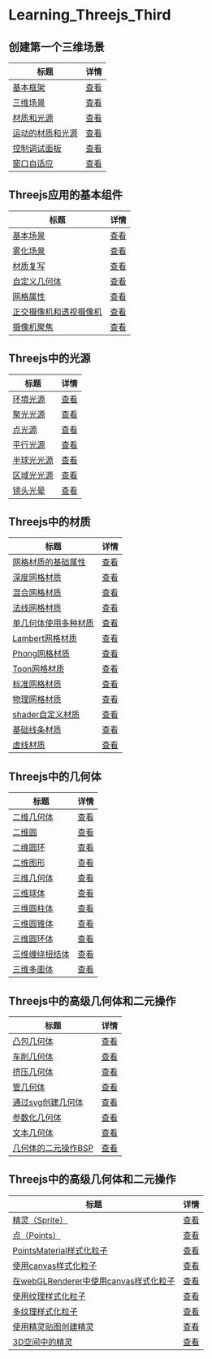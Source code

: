 # Learning_Threejs_Third



## 创建第一个三维场景 
| 标题 | 详情 |
| ---- | ---- |
| [基本框架](./01_basic_skeleton/index.html)         |  [查看](./01_basic_skeleton/main.js)  |
| [三维场景](./02_first_scene/index.html)         |  [查看](./02_first_scene/main.js)  |
| [材质和光源](./03_materials_light/index.html)         |  [查看](./03_materials_light/main.js)  |
| [运动的材质和光源](./04_materials_light_animation/index.html)         |  [查看](./04_materials_light_animation/main.js)  |
| [控制调试面板](./05_control_gui/index.html)         |  [查看](./05_control_gui/main.js)  |
| [窗口自适应](./06_resize_screen/index.html)         |  [查看](./06_resize_screen/main.js)  |

[/placeholder]:p

## Threejs应用的基本组件
| 标题 | 详情 |
| ---- | ---- |
| [基本场景](./07_basic_scene/index.html)         |  [查看](./07_basic_scene/main.js)  |
| [雾化场景](./08_foggy_scene/index.html)         |  [查看](./08_foggy_scene/main.js)  |
| [材质复写](./09_forced_materials/index.html)         |  [查看](./09_forced_materials/main.js)  |
| [自定义几何体](./10_custom_geometry/index.html)         |  [查看](./10_custom_geometry/main.js)  |
| [网格属性](./11_mesh_properties/index.html)         |  [查看](./11_mesh_properties/main.js)  |
| [正交摄像机和透视摄像机](./12_both_cameras/index.html)         |  [查看](./12_both_cameras/main.js)  |
| [摄像机聚焦](./13_cameras_lookat/index.html)         |  [查看](./13_cameras_lookat/main.js)  |

[/placeholder]:p

## Threejs中的光源
| 标题 | 详情 |
| ---- | ---- |
| [环境光源](./14_ambient_light/index.html)         |  [查看](./14_ambient_light/main.js)  |
| [聚光光源](./15_spot_light/index.html)         |  [查看](./15_spot_light/main.js)  |
| [点光源](./16_point_light/index.html)         |  [查看](./16_point_light/main.js)  |
| [平行光源](./17_directional_light/index.html)         |  [查看](./17_directional_light/main.js)  |
| [半球光光源](./18_hemisphere_light/index.html)         |  [查看](./18_hemisphere_light/main.js)  |
| [区域光光源](./19_area_light/index.html)         |  [查看](./19_area_light/main.js)  |
| [镜头光晕](./20_lensflares/index.html)         |  [查看](./20_lensflares/main.js)  |

[/placeholder]:p

## Threejs中的材质
| 标题 | 详情 |
| ---- | ---- |
| [网格材质的基础属性](./21_basic_mesh/index.html)         |  [查看](./21_basic_mesh/main.js)  |
| [深度网格材质](./22_depth_material/index.html)         |  [查看](./22_depth_material/main.js)  |
| [混合网格材质](./23_conbined_material/index.html)         |  [查看](./23_conbined_material/main.js)  |
| [法线网格材质](./24_mesh_normal_material/index.html)         |  [查看](./24_mesh_normal_material/main.js)  |
| [单几何体使用多种材质](./25_mesh_face_material/index.html)         |  [查看](./25_mesh_face_material/main.js)  |
| [Lambert网格材质](./26_mesh_lambert_material/index.html)         |  [查看](./26_mesh_lambert_material/main.js)  |
| [Phong网格材质](./27_mesh_phong_material/index.html)         |  [查看](./27_mesh_phong_material/main.js)  |
| [Toon网格材质](./28_mesh_toon_material/index.html)         |  [查看](./28_mesh_toon_material/main.js)  |
| [标准网格材质](./28_mesh_toon_material/index.html)         |  [查看](./29_mesh_standard_material/main.js)  |
| [物理网格材质](./30_mesh_physical_material/index.html)         |  [查看](./30_mesh_physical_material/main.js)  |
| [shader自定义材质](./31_shader_material/index.html)         |  [查看](./31_shader_material/main.js)  |
| [基础线条材质](./32_line_material/index.html)         |  [查看](./32_line_material/main.js)  |
| [虚线材质](./33_line_material_dashed/index.html)         |  [查看](./33_line_material_dashed/main.js)  |

[/placeholder]:p

## Threejs中的几何体
| 标题 | 详情 |
| ---- | ---- |
| [二维几何体](./34_basic_2d_geometries_plane/index.html)         |  [查看](./34_basic_2d_geometries_plane/main.js)  |
| [二维圆](./35_basic_2d_geometries_circle/index.html)         |  [查看](./35_basic_2d_geometries_circle/main.js)  |
| [二维圆环](./36_basic_2d_geometries_ring/index.html)         |  [查看](./36_basic_2d_geometries_ring/main.js)  |
| [二维图形](./37_basic_2d_geometries_shape/index.html)         |  [查看](./37_basic_2d_geometries_shape/main.js)  |
| [三维几何体](./38_basic_3d_geometries_cube/index.html)         |  [查看](./38_basic_3d_geometries_cube/main.js)  |
| [三维球体](./39_basic_3d_geometries_sphere/index.html)         |  [查看](./39_basic_3d_geometries_sphere/main.js)  |
| [三维圆柱体](./40_basic_3d_geometries_cylinder/index.html)         |  [查看](./40_basic_3d_geometries_cylinder/main.js)  |
| [三维圆锥体](./41_basic_3d_geometries_cone/index.html)         |  [查看](./41_basic_3d_geometries_cone/main.js)  |
| [三维圆环体](./42_basic_3d_geometries_torus/index.html)         |  [查看](./42_basic_3d_geometries_torus/main.js)  |
| [三维缠绕扭结体](./43_basic_3d_geometries_torus_knot/index.html)         |  [查看](./43_basic_3d_geometries_torus_knot/main.js)  |
| [三维多面体](./44_basic_3d_geometries_polyhedron/index.html)         |  [查看](./44_basic_3d_geometries_polyhedron/main.js)  |

[/placeholder]:p

## Threejs中的高级几何体和二元操作
| 标题 | 详情 |
| ---- | ---- |
| [凸包几何体](./45_advanced_geometries_convexGeometries/index.html)         |  [查看](./45_advanced_geometries_convexGeometries/main.js)  |
| [车削几何体](./46_advanced_geometries_latheGeometries/index.html)         |  [查看](./46_advanced_geometries_latheGeometries/main.js)  |
| [挤压几何体](./47_advanced_geometries_extrudeGeometries/index.html)         |  [查看](./47_advanced_geometries_extrudeGeometries/main.js)  |
| [管几何体](./48_advanced_geometries_tubeGeometries/index.html)         |  [查看](./48_advanced_geometries_tubeGeometries/main.js)  |
| [通过svg创建几何体](./49_advanced_geometries_extrude_svg/index.html)|  [查看](./49_advanced_geometries_extrude_svg/main.js)  |
| [参数化几何体](./50_advanced_geometries_parametric/index.html)|  [查看](./50_advanced_geometries_parametric/main.js)  |
| [文本几何体](./51_advanced_geometries_text/index.html)|  [查看](./51_advanced_geometries_text/main.js)  |
| [几何体的二元操作BSP](./52_binary_operations/index.html)|  [查看](./52_binary_operations/main.js)  |

[/placeholder]:p

## Threejs中的高级几何体和二元操作
| 标题 | 详情 |
| ---- | ---- |
| [精灵（Sprite）](./53_sprites/index.html) |  [查看](./53_sprites/main.js)  |
| [点（Points）](./54_points/index.html) |  [查看](./54_points/main.js)  |
| [PointsMaterial样式化粒子](./55_basic_point_cloud/index.html) |  [查看](./55_basic_point_cloud/main.js)  |
| [使用canvas样式化粒子](./56_program_based_sprites/index.html) |  [查看](./56_program_based_sprites/main.js)  |
| [在webGLRenderer中使用canvas样式化粒子](./57_program_based_points_webgl/index.html) |  [查看](./57_program_based_points_webgl/main.js)  |
| [使用纹理样式化粒子](./58_rainy_scene/index.html) |  [查看](./58_rainy_scene/main.js)  |
| [多纹理样式化粒子](./59_snowy_scene/index.html) |  [查看](./59_snowy_scene/main.js)  |
| [使用精灵贴图创建精灵](./60_sprites/index.html) |  [查看](./60_sprites/main.js)  |
| [3D空间中的精灵](./61_sprites_3D/index.html) |  [查看](./61_sprites_3D/main.js)  |

[/placeholder]:p